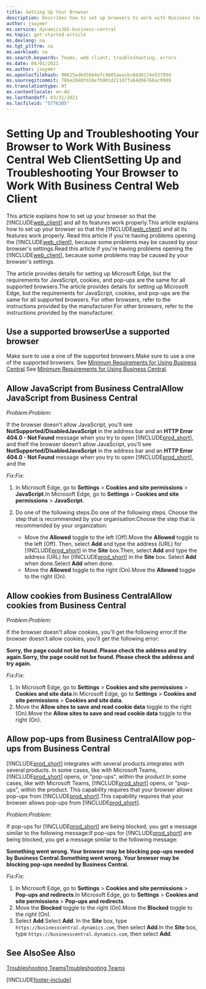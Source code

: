```yaml
---
title: Setting Up Your Browser
description: Describes how to set up browsers to work with Business Central and products that integrate with it.
author: jswymer
ms.service: dynamics365-business-central
ms.topic: get-started-article
ms.devlang: na
ms.tgt_pltfrm: na
ms.workload: na
ms.search.keywords: Teams, web client, troubleshooting, errors
ms.date: 04/01/2021
ms.author: jswymer
ms.openlocfilehash: 90625ed6d5664efc9605aeacbc66d8174e55799d
ms.sourcegitcommit: 766e2840fd16efb901d211d7fa64d96766ac99d9
ms.translationtype: HT
ms.contentlocale: en-AU
ms.lasthandoff: 03/31/2021
ms.locfileid: "5776305"
---
```

# <a name="setting-up-and-troubleshooting-your-browser-to-work-with-business-central-web-client"></a><span data-ttu-id="36571-103">Setting Up and Troubleshooting Your Browser to Work With Business Central Web Client</span><span class="sxs-lookup"><span data-stu-id="36571-103">Setting Up and Troubleshooting Your Browser to Work With Business Central Web Client</span></span>

<span data-ttu-id="36571-104">This article explains how to set up your browser so that the [!INCLUDE[web_client](includes/web_client.md)] and all its features work properly.</span><span class="sxs-lookup"><span data-stu-id="36571-104">This article explains how to set up your browser so that the [!INCLUDE[web_client](includes/web_client.md)] and all its features work properly.</span></span> <span data-ttu-id="36571-105">Read this article if you're having problems opening the [!INCLUDE[web_client](includes/web_client.md)], because some problems may be caused by your browser's settings.</span><span class="sxs-lookup"><span data-stu-id="36571-105">Read this article if you're having problems opening the [!INCLUDE[web_client](includes/web_client.md)], because some problems may be caused by your browser's settings.</span></span>

<span data-ttu-id="36571-106">The article provides details for setting up Microsoft Edge, but the requirements for JavaScript, cookies, and pop-ups are the same for all supported browsers.</span><span class="sxs-lookup"><span data-stu-id="36571-106">The article provides details for setting up Microsoft Edge, but the requirements for JavaScript, cookies, and pop-ups are the same for all supported browsers.</span></span> <span data-ttu-id="36571-107">For other browsers, refer to the instructions provided by the manufacturer.</span><span class="sxs-lookup"><span data-stu-id="36571-107">For other browsers, refer to the instructions provided by the manufacturer.</span></span>  

## <a name="use-a-supported-browser"></a><span data-ttu-id="36571-108">Use a supported browser</span><span class="sxs-lookup"><span data-stu-id="36571-108">Use a supported browser</span></span>

<span data-ttu-id="36571-109">Make sure to use a one of the supported browsers.</span><span class="sxs-lookup"><span data-stu-id="36571-109">Make sure to use a one of the supported browsers.</span></span> <span data-ttu-id="36571-110">See [Minimum Requirements for Using Business Central](product-requirements.md#browsers).</span><span class="sxs-lookup"><span data-stu-id="36571-110">See [Minimum Requirements for Using Business Central](product-requirements.md#browsers).</span></span>  

## <a name="allow-javascript-from-business-central"></a><span data-ttu-id="36571-111">Allow JavaScript from Business Central</span><span class="sxs-lookup"><span data-stu-id="36571-111">Allow JavaScript from Business Central</span></span>

<span data-ttu-id="36571-112">*Problem:*</span><span class="sxs-lookup"><span data-stu-id="36571-112">*Problem:*</span></span>

<span data-ttu-id="36571-113">If the browser doesn't allow JavaScript, you'll see **NotSupported/DisabledJavaScript** in the address bar and an **HTTP Error 404.0 - Not Found** message when you try to open [!INCLUDE[prod_short](includes/prod_short.md)], and the</span><span class="sxs-lookup"><span data-stu-id="36571-113">If the browser doesn't allow JavaScript, you'll see **NotSupported/DisabledJavaScript** in the address bar and an **HTTP Error 404.0 - Not Found** message when you try to open [!INCLUDE[prod_short](includes/prod_short.md)], and the</span></span> 

<!-- http://localhost:8080/NotSupported/DisabledJavaScript HTTP Error 404.0 - Not Found
The resource you are looking for has been removed, had its name changed, or is temporarily unavailable. -->

<span data-ttu-id="36571-114">*Fix:*</span><span class="sxs-lookup"><span data-stu-id="36571-114">*Fix:*</span></span>

1. <span data-ttu-id="36571-115">In Microsoft Edge, go to **Settings** > **Cookies and site permissions** > **JavaScript**.</span><span class="sxs-lookup"><span data-stu-id="36571-115">In Microsoft Edge, go to **Settings** > **Cookies and site permissions** > **JavaScript**.</span></span>
2. <span data-ttu-id="36571-116">Do one of the following steps.</span><span class="sxs-lookup"><span data-stu-id="36571-116">Do one of the following steps.</span></span> <span data-ttu-id="36571-117">Choose the step that is recommended by your organisation:</span><span class="sxs-lookup"><span data-stu-id="36571-117">Choose the step that is recommended by your organization:</span></span>

    - <span data-ttu-id="36571-118">Move the **Allowed** toggle to the left (Off).</span><span class="sxs-lookup"><span data-stu-id="36571-118">Move the **Allowed** toggle to the left (Off).</span></span> <span data-ttu-id="36571-119">Then, select **Add** and type the address (URL) for [!INCLUDE[prod_short](includes/prod_short.md)] in the **Site** box.</span><span class="sxs-lookup"><span data-stu-id="36571-119">Then, select **Add** and type the address (URL) for [!INCLUDE[prod_short](includes/prod_short.md)] in the **Site** box.</span></span> <span data-ttu-id="36571-120">Select **Add** when done.</span><span class="sxs-lookup"><span data-stu-id="36571-120">Select **Add** when done.</span></span>
    - <span data-ttu-id="36571-121">Move the **Allowed** toggle to the right (On).</span><span class="sxs-lookup"><span data-stu-id="36571-121">Move the **Allowed** toggle to the right (On).</span></span>

## <a name="allow-cookies-from-business-central"></a><span data-ttu-id="36571-122">Allow cookies from Business Central</span><span class="sxs-lookup"><span data-stu-id="36571-122">Allow cookies from Business Central</span></span>

<span data-ttu-id="36571-123">*Problem:*</span><span class="sxs-lookup"><span data-stu-id="36571-123">*Problem:*</span></span>

<span data-ttu-id="36571-124">If the browser doesn't allow cookies, you'll get the following error:</span><span class="sxs-lookup"><span data-stu-id="36571-124">If the browser doesn't allow cookies, you'll get the following error:</span></span>

<span data-ttu-id="36571-125">**Sorry, the page could not be found. Please check the address and try again.**</span><span class="sxs-lookup"><span data-stu-id="36571-125">**Sorry, the page could not be found. Please check the address and try again.**</span></span> 

<span data-ttu-id="36571-126">*Fix:*</span><span class="sxs-lookup"><span data-stu-id="36571-126">*Fix:*</span></span>

1. <span data-ttu-id="36571-127">In Microsoft Edge, go to **Settings** > **Cookies and site permissions** > **Cookies and site data**.</span><span class="sxs-lookup"><span data-stu-id="36571-127">In Microsoft Edge, go to **Settings** > **Cookies and site permissions** > **Cookies and site data**.</span></span>
2. <span data-ttu-id="36571-128">Move the **Allow sites to save and read cookie data** toggle to the right (On).</span><span class="sxs-lookup"><span data-stu-id="36571-128">Move the **Allow sites to save and read cookie data** toggle to the right (On).</span></span>  

## <a name="allow-pop-ups-from-business-central"></a><a name="popup"></a><span data-ttu-id="36571-129">Allow pop-ups from Business Central</span><span class="sxs-lookup"><span data-stu-id="36571-129">Allow pop-ups from Business Central</span></span>

[!INCLUDE[prod_short](includes/prod_short.md)] <span data-ttu-id="36571-130">integrates with several products.</span><span class="sxs-lookup"><span data-stu-id="36571-130">integrates with several products.</span></span> <span data-ttu-id="36571-131">In some cases, like with Microsoft Teams, [!INCLUDE[prod_short](includes/prod_short.md)] opens, or "pop-ups", within the product.</span><span class="sxs-lookup"><span data-stu-id="36571-131">In some cases, like with Microsoft Teams, [!INCLUDE[prod_short](includes/prod_short.md)] opens, or "pop-ups", within the product.</span></span> <span data-ttu-id="36571-132">This capability requires that your browser allows pop-ups from [!INCLUDE[prod_short](includes/prod_short.md)].</span><span class="sxs-lookup"><span data-stu-id="36571-132">This capability requires that your browser allows pop-ups from [!INCLUDE[prod_short](includes/prod_short.md)].</span></span>

<span data-ttu-id="36571-133">*Problem:*</span><span class="sxs-lookup"><span data-stu-id="36571-133">*Problem:*</span></span>

<span data-ttu-id="36571-134">If pop-ups for [!INCLUDE[prod_short](includes/prod_short.md)] are being blocked, you get a message similar to the following message:</span><span class="sxs-lookup"><span data-stu-id="36571-134">If pop-ups for [!INCLUDE[prod_short](includes/prod_short.md)] are being blocked, you get a message similar to the following message:</span></span>

<span data-ttu-id="36571-135">**Something went wrong. Your browser may be blocking pop-ups needed by Business Central.**</span><span class="sxs-lookup"><span data-stu-id="36571-135">**Something went wrong. Your browser may be blocking pop-ups needed by Business Central.**</span></span>

<!--
Something went wrong
Your browser may be blocking pop-ups needed by Business Central.

Change your browser settings to allow pop-ups or allow this for trusted domains, then try again.
If these settings are managed for your organization, you should contact your administrator for assistance.

Try again
-->
<span data-ttu-id="36571-136">*Fix:*</span><span class="sxs-lookup"><span data-stu-id="36571-136">*Fix:*</span></span>

1. <span data-ttu-id="36571-137">In Microsoft Edge, go to **Settings** > **Cookies and site permissions** > **Pop-ups and redirects**.</span><span class="sxs-lookup"><span data-stu-id="36571-137">In Microsoft Edge, go to **Settings** > **Cookies and site permissions** > **Pop-ups and redirects**.</span></span>
2. <span data-ttu-id="36571-138">Move the **Blocked** toggle to the right (On).</span><span class="sxs-lookup"><span data-stu-id="36571-138">Move the **Blocked** toggle to the right (On).</span></span>
3. <span data-ttu-id="36571-139">Select **Add**.</span><span class="sxs-lookup"><span data-stu-id="36571-139">Select **Add**.</span></span> <span data-ttu-id="36571-140">In the **Site** box, type `https://businesscentral.dynamics.com`, then select **Add**.</span><span class="sxs-lookup"><span data-stu-id="36571-140">In the **Site** box, type `https://businesscentral.dynamics.com`, then select **Add**.</span></span>

## <a name="see-also"></a><span data-ttu-id="36571-141">See Also</span><span class="sxs-lookup"><span data-stu-id="36571-141">See Also</span></span>

[<span data-ttu-id="36571-142">Troubleshooting Teams</span><span class="sxs-lookup"><span data-stu-id="36571-142">Troubleshooting Teams</span></span>](admin-teams-troubleshooting.md)  

[!INCLUDE[footer-include](includes/footer-banner.md)]